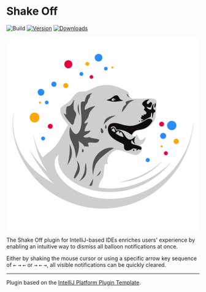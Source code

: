 # Shake Off

![Build](https://github.com/hsz/shakeoff/workflows/Build/badge.svg)
[![Version](https://img.shields.io/jetbrains/plugin/v/22460.svg)](https://plugins.jetbrains.com/plugin/22460)
[![Downloads](https://img.shields.io/jetbrains/plugin/d/22460.svg)](https://plugins.jetbrains.com/plugin/22460)

![pluginIcon.svg](./src/main/resources/META-INF/pluginIcon.svg)

<!-- Plugin description -->
The Shake Off plugin for IntelliJ-based IDEs enriches users' experience by enabling an intuitive way to dismiss all balloon notifications at once.

Either by shaking the mouse cursor or using a specific arrow key sequence of <kbd>←</kbd> <kbd>→</kbd> <kbd>←</kbd> or <kbd>→</kbd> <kbd>←</kbd> <kbd>→</kbd>, all visible notifications can be quickly cleared.
<!-- Plugin description end -->

---
Plugin based on the [IntelliJ Platform Plugin Template][template].

[template]: https://github.com/JetBrains/intellij-platform-plugin-template
[docs:plugin-description]: https://plugins.jetbrains.com/docs/intellij/plugin-user-experience.html#plugin-description-and-presentation
